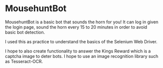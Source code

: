 # MousehuntBot

MousehuntBot is a basic bot that sounds the horn for you! It can log in given the login page, sound the horn every 15 to 20 minutes 
in order to avoid basic bot detection.

I used this as practice to understand the basics of the Selenium Web Driver.

I hope to also create functionality to answer the Kings Reward which is a captcha image to deter bots. I hope to use
an image recognition library such as Tesseract-OCR. 
